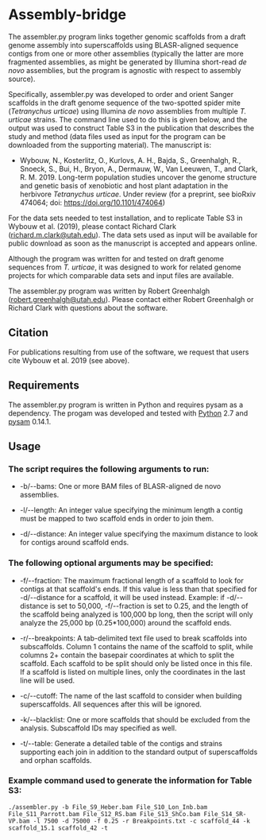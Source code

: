 # Assembly-bridge

The assembler.py program links together genomic scaffolds from a draft genome assembly into superscaffolds using BLASR-aligned sequence contigs from one or more other assemblies (typically the latter are more fragmented assemblies, as might be generated by Illumina short-read *de novo* assemblies, but the program is agnostic with respect to assembly source).

Specifically, assembler.py was developed to order and orient Sanger scaffolds in the draft genome sequence of the two-spotted spider mite (*Tetranychus urticae*) using Illumina *de novo* assemblies from multiple *T. urticae* strains. The command line used to do this is given below, and the output was used to construct Table S3 in the publication that describes the study and method (data files used as input for the program can be downloaded from the supporting material). The manuscript is:

- Wybouw, N., Kosterlitz, O., Kurlovs, A. H., Bajda, S., Greenhalgh, R., Snoeck, S., Bui, H., Bryon, A., Dermauw, W., Van Leeuwen, T., and Clark, R. M. 2019. Long-term population studies uncover the genome structure and genetic basis of xenobiotic and host plant adaptation in the herbivore *Tetranychus urticae*. Under review (for a preprint, see bioRxiv 474064; doi: https://doi.org/10.1101/474064)

For the data sets needed to test installation, and to replicate Table S3 in Wybouw et al. (2019), please contact Richard Clark (richard.m.clark@utah.edu). The data sets used as input will be available for public download as soon as the manuscript is accepted and appears online.

Although the program was written for and tested on draft genome sequences from *T. urticae*, it was designed to work for related genome projects for which comparable data sets and input files are available.

The assembler.py program was written by Robert Greenhalgh (robert.greenhalgh@utah.edu). Please contact either Robert Greenhalgh or Richard Clark with questions about the software.

## Citation

For publications resulting from use of the software, we request that users cite Wybouw et al. 2019 (see above).

## Requirements

The assembler.py program is written in Python and requires pysam as a dependency. The progam was developed and tested with [Python](https://www.python.org/download/releases/2.7/) 2.7 and [pysam](https://pysam.readthedocs.io/en/latest/index.html) 0.14.1.

## Usage

### The script requires the following arguments to run:

- -b/--bams: One or more BAM files of BLASR-aligned de novo assemblies.

- -l/--length: An integer value specifying the minimum length a contig must be mapped to two scaffold ends in order to join them.

- -d/--distance: An integer value specifying the maximum distance to look for contigs around scaffold ends.

### The following optional arguments may be specified:

- -f/--fraction: The maximum fractional length of a scaffold to look for contigs at that scaffold's ends. If this value is less than that specified for -d/--distance for a scaffold, it will be used instead. Example: if -d/--distance is set to 50,000, -f/--fraction is set to 0.25, and the length of the scaffold being analyzed is 100,000 bp long, then the script will only analyze the 25,000 bp (0.25*100,000) around the scaffold ends.
    
- -r/--breakpoints: A tab-delimited text file used to break scaffolds into subscaffolds. Column 1 contains the name of the scaffold to split, while columns 2+ contain the basepair coordinates at which to split the scaffold. Each scaffold to be split should only be listed once in this file. If a scaffold is listed on multiple lines, only the coordinates in the last line will be used.
    
- -c/--cutoff: The name of the last scaffold to consider when building superscaffolds. All sequences after this will be ignored.
    
- -k/--blacklist: One or more scaffolds that should be excluded from the analysis. Subscaffold IDs may specified as well.

- -t/--table: Generate a detailed table of the contigs and strains supporting each join in addition to the standard output of superscaffolds and orphan scaffolds.

### Example command used to generate the information for Table S3:

```./assembler.py -b File_S9_Heber.bam File_S10_Lon_Inb.bam File_S11_Parrott.bam File_S12_RS.bam File_S13_ShCo.bam File_S14_SR-VP.bam -l 7500 -d 75000 -f 0.25 -r Breakpoints.txt -c scaffold_44 -k scaffold_15.1 scaffold_42 -t```
